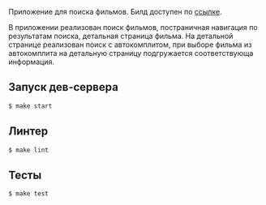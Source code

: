 Приложение для поиска фильмов.
Билд доступен по [ссылке](https://digital-economy-league.now.sh/).

В приложении реализован поиск фильмов, постраничная навигация по результатам поиска, детальная страница фильма.
На детальной странице реализован поиск с автокомплитом, при выборе фильма из автокомплита на детальную страницу подгружается соответствующа информация.

## Запуск дев-сервера

```sh
$ make start
```

## Линтер

```sh
$ make lint
```

## Тесты

```sh
$ make test
```
